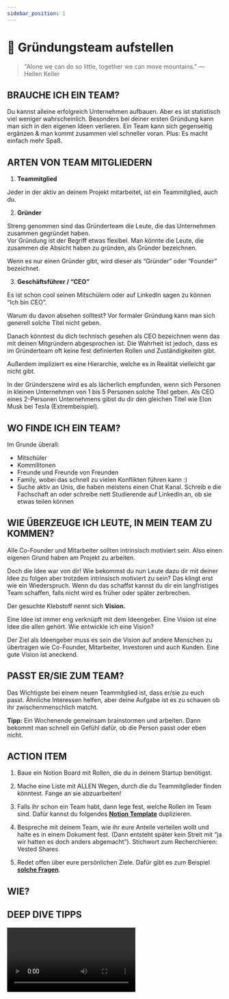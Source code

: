 ```yaml
---
sidebar_position: 1
---
```

# 🤝 Gründungsteam aufstellen

> "Alone we can do so little, together we can move mountains."
> ― Hellen Keller

## BRAUCHE ICH EIN TEAM?

Du kannst alleine erfolgreich Unternehmen aufbauen. Aber es ist statistisch viel weniger wahrscheinlich. Besonders bei deiner ersten Gründung kann man sich in den eigenen Ideen verlieren. Ein Team kann sich gegenseitig ergänzen & man kommt zusammen viel schneller voran. Plus: Es macht einfach mehr Spaß.

## ARTEN VON TEAM MITGLIEDERN

1. **Teammitglied**

Jeder in der aktiv an deinem Projekt mitarbeitet, ist ein Teammitglied, auch du.

2. **Gründer**
  
Streng genommen sind das Gründerteam die Leute, die das Unternehmen zusammen gegründet haben.\
Vor Gründung ist der Begriff etwas flexibel. Man könnte die Leute, die zusammen die Absicht haben zu gründen, als Gründer bezeichnen.

Wenn es nur einen Gründer gibt, wird dieser als “Gründer” oder “Founder” bezeichnet.

3. **Geschäftsführer / “CEO”**

Es ist schon cool seinen Mitschülern oder auf LinkedIn sagen zu können “Ich bin CEO”.

Warum du davon absehen solltest? Vor formaler Gründung kann man sich generell solche Titel nicht geben.

Danach könntest du dich technisch gesehen als CEO bezeichnen wenn das mit deinen Mitgründern abgesprochen ist. Die Wahrheit ist jedoch, dass es im Gründerteam oft keine fest definierten Rollen und Zuständigkeiten gibt.

Außerdem impliziert es eine Hierarchie, welche es in Realität vielleicht gar nicht gibt.

In der Gründerszene wird es als lächerlich empfunden, wenn sich Personen in kleinen Unternehmen von 1 bis 5 Personen solche Titel geben. Als CEO eines 2-Personen Unternehmens gibst du dir den gleichen Titel wie Elon Musk bei Tesla (Extrembeispiel).

## WO FINDE ICH EIN TEAM?

Im Grunde überall:

- Mitschüler
- Kommilitonen
- Freunde und Freunde von Freunden
- Family, wobei das schnell zu vielen Konflikten führen kann :)
- Suche aktiv an Unis, die haben meistens einen Chat Kanal. Schreib e die Fachschaft an oder schreibe nett Studierende auf LinkedIn an, ob sie etwas teilen können



## WIE ÜBERZEUGE ICH LEUTE, IN MEIN TEAM ZU KOMMEN?
Alle Co-Founder und Mitarbeiter sollten intrinsisch motiviert sein. Also einen eigenen Grund haben am Projekt zu arbeiten.

Doch die Idee war von dir! Wie bekommst du nun Leute dazu dir mit deiner Idee zu folgen aber trotzdem intrinsisch motiviert zu sein? Das klingt erst wie ein Wiederspruch. Wenn du das schaffst kannst du dir ein langfristiges Team schaffen, falls nicht wird es früher oder später zerbrechen.

Der gesuchte Klebstoff nennt sich **Vision.**

Eine Idee ist immer eng verknüpft mit dem Ideengeber. Eine Vision ist eine Idee die allen gehört. Wie entwickle ich eine Vision?

Der Ziel als Ideengeber muss es sein die Vision auf andere Menschen zu übertragen wie Co-Founder, Mitarbeiter, Investoren und auch Kunden. Eine gute Vision ist aneckend.

## PASST ER/SIE ZUM TEAM?

Das Wichtigste bei einem neuen Teammitglied ist, dass er/sie zu euch passt.
Ähnliche Interessen helfen, aber deine Aufgabe ist es zu schauen ob ihr zwischenmenschlich matcht.

**Tipp:**
Ein Wochenende gemeinsam brainstormen und arbeiten. Dann bekommt man schnell ein Gefühl dafür, ob die Person passt oder eben nicht.

## ACTION ITEM
1. Baue ein Notion Board mit Rollen, die du in deinem Startup benötigst.

2. Mache eine Liste mit ALLEN Wegen, durch die du Teammitglieder finden könntest. Fange an sie abzuarbeiten!

2. Falls ihr schon ein Team habt, dann lege fest, welche Rollen im Team sind.
Dafür kannst du folgendes <ins>[**Notion Template**](https://www.notion.so/Role-expectations-b42c1852b5594e9b9af2f76a933c965c?pvs=21)</ins> duplizieren.

3. Bespreche mit deinem Team, wie ihr eure Anteile verteilen wollt und halte es in einem Dokument fest. (Dann entsteht später kein Streit mit “ja wir hatten es doch anders abgemacht”). Stichwort zum Recherchieren: Vested Shares

4. Redet offen über eure persönlichen Ziele. Dafür gibt es zum Beispiel <ins>[**solche Fragen**](https://www.ycombinator.com/blog/10-questions-to-discuss-with-a-potential-co-founder)</ins>.


## WIE?

<Tooltipp
  toolName="FigJam"
  toolDescription="Zum Aufschreiben von Ideen beim Brainstorming kannst du kostenlos FigJam nutzen."
  toolSource="https://www.figma.com/de/figjam/"
  tutorialSource="https://www.youtube.com/watch?v=axDzyLEfYgU"
  buttonText="Zu FigJam"
/>

## DEEP DIVE TIPPS

<Grid>
  <Video sourceId="prKi3-rUPHc" />
  <Video sourceId="dlfjs_eEEzs" />
  <Video sourceId="43RhhwpiSk0" />
  <Video sourceId="A4SLDQDXdp0" />
</Grid>
